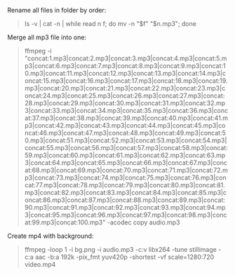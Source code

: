 Rename all files in folder by order:
> ls -v | cat -n | while read n f; do mv -n "$f" "$n.mp3"; done

Merge all mp3 file into one:
> ffmpeg -i "concat:1.mp3|concat:2.mp3|concat:3.mp3|concat:4.mp3|concat:5.mp3|concat:6.mp3|concat:7.mp3|concat:8.mp3|concat:9.mp3|concat:10.mp3|concat:11.mp3|concat:12.mp3|concat:13.mp3|concat:14.mp3|concat:15.mp3|concat:16.mp3|concat:17.mp3|concat:18.mp3|concat:19.mp3|concat:20.mp3|concat:21.mp3|concat:22.mp3|concat:23.mp3|concat:24.mp3|concat:25.mp3|concat:26.mp3|concat:27.mp3|concat:28.mp3|concat:29.mp3|concat:30.mp3|concat:31.mp3|concat:32.mp3|concat:33.mp3|concat:34.mp3|concat:35.mp3|concat:36.mp3|concat:37.mp3|concat:38.mp3|concat:39.mp3|concat:40.mp3|concat:41.mp3|concat:42.mp3|concat:43.mp3|concat:44.mp3|concat:45.mp3|concat:46.mp3|concat:47.mp3|concat:48.mp3|concat:49.mp3|concat:50.mp3|concat:51.mp3|concat:52.mp3|concat:53.mp3|concat:54.mp3|concat:55.mp3|concat:56.mp3|concat:57.mp3|concat:58.mp3|concat:59.mp3|concat:60.mp3|concat:61.mp3|concat:62.mp3|concat:63.mp3|concat:64.mp3|concat:65.mp3|concat:66.mp3|concat:67.mp3|concat:68.mp3|concat:69.mp3|concat:70.mp3|concat:71.mp3|concat:72.mp3|concat:73.mp3|concat:74.mp3|concat:75.mp3|concat:76.mp3|concat:77.mp3|concat:78.mp3|concat:79.mp3|concat:80.mp3|concat:81.mp3|concat:82.mp3|concat:83.mp3|concat:84.mp3|concat:85.mp3|concat:86.mp3|concat:87.mp3|concat:88.mp3|concat:89.mp3|concat:90.mp3|concat:91.mp3|concat:92.mp3|concat:93.mp3|concat:94.mp3|concat:95.mp3|concat:96.mp3|concat:97.mp3|concat:98.mp3|concat:99.mp3|concat:100.mp3" -acodec copy audio.mp3

Create mp4 with background:
> ffmpeg -loop 1 -i bg.png -i audio.mp3 -c:v libx264 -tune stillimage -c:a aac -b:a 192k -pix_fmt yuv420p -shortest -vf scale=1280:720 video.mp4
